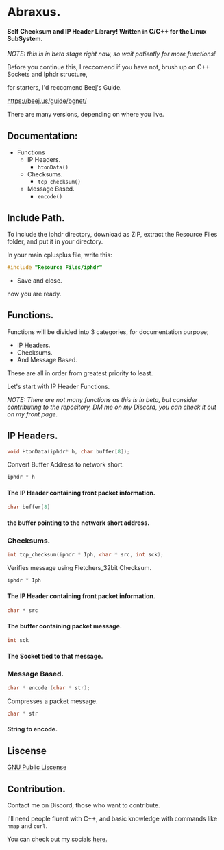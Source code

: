 # Abraxus.

#### Self Checksum and IP Header Library! Written in C/C++ for the Linux SubSystem.

*NOTE:* *this is in beta stage right now, so wait patiently for more functions!*

Before you continue this, I reccomend if you have not, brush up on C++ Sockets and Iphdr structure,

for starters, I'd reccomend Beej's Guide.

https://beej.us/guide/bgnet/

There are many versions, depending on where you live.

## Documentation:

- Functions
  - IP Headers.
    - `htonData()`
  - Checksums.
    - `tcp_checksum()`
  - Message Based.
    - `encode()`

## Include Path.

To include the iphdr directory, download as ZIP, extract the Resource Files folder, and put it in your directory.

In your main cplusplus file, write this:

``` c++
#include "Resource Files/iphdr"
```

- Save and close.

now you are ready.

## Functions.

Functions will be divided into 3 categories, for documentation purpose;

- IP Headers.
- Checksums.
- And Message Based.

These are all in order from greatest priority to least.

Let's start with IP Header Functions.

*NOTE: There are not many functions as this is in beta, but consider contributing to the repository, DM me on my Discord, you can check it out on my front page.*

## IP Headers.

  ``` c++
void HtonData(iphdr* h, char buffer[8]);
  ```



Convert Buffer Address to network short.

```C++
iphdr * h
```

#### The IP Header containing front packet information.

``` C++
char buffer[8]
```

#### the buffer pointing to the network short address.

### Checksums.

```c++
int tcp_checksum(iphdr * Iph, char * src, int sck);
```

Verifies message using Fletchers_32bit Checksum.



``` C++
iphdr * Iph
```

#### The IP Header containing front packet information.

```c++
char * src
```

#### The buffer containing packet message.

``` C++
int sck
```

#### The Socket tied to that message.



### Message Based.

```c++
char * encode (char * str);
```

Compresses a packet message.


```c++
char * str
```

#### String to encode.



## Liscense 

[GNU Public Liscense](https://github.com/poet5/Abraxas/blob/main/LICENSE)

## Contribution.

Contact me on Discord, those who want to contribute.

I'll need people fluent with C++, and basic knowledge with commands like `nmap` and `curl`.

You can check out my socials [here.](https://github.com/poet5)




